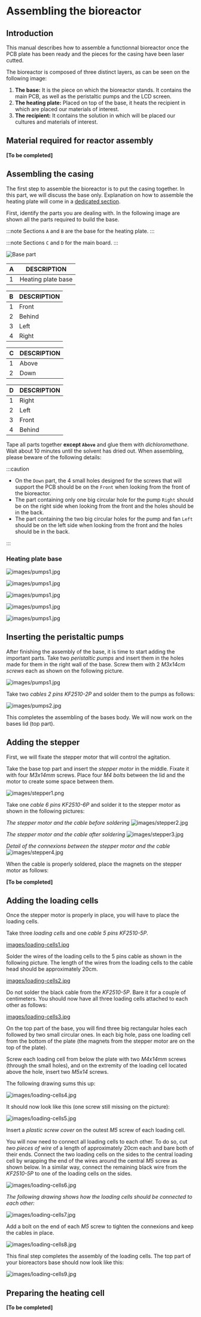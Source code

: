 # Assembling the bioreactor

## Introduction

This manual describes how to assemble a functionnal bioreactor once the PCB plate has been ready and the pieces for the casing have been laser cutted.

The bioreactor is composed of three distinct layers, as can be seen on the following image:

1. **The base:** It is the piece on which the bioreactor stands. It contains the main PCB, as well as the peristaltic pumps and the LCD screen.
2. **The heating plate:** Placed on top of the base, it heats the recipient in which are placed our materials of interest.
3. **The recipient:** It contains the solution in which will be placed our cultures and materials of interest.

## Material required for reactor assembly

**[To be completed]**

## Assembling the casing

The first step to assemble the bioreactor is to put the casing together. In this part, we will discuss the base only. Explanation on how to assemble the heating plate will come in a [dedicated section](#readying-the-heating-cell).

First, identify the parts you are dealing with. In the following image are shown all the parts required to build the base.

:::note
Sections `A` and `B` are the base for the heating plate.
:::

:::note
Sections `C` and `D` for the main board.
:::

![Base part](images/main_case.png)

| A   | DESCRIPTION        |
| :-- | ------------------ |
| 1   | Heating plate base |

| B   | DESCRIPTION |
| :-- | ----------- |
| 1   | Front       |
| 2   | Behind      |
| 3   | Left        |
| 4   | Right       |

| C   | DESCRIPTION |
| :-- | ----------- |
| 1   | Above       |
| 2   | Down        |

| D   | DESCRIPTION |
| :-- | ----------- |
| 1   | Right       |
| 2   | Left        |
| 3   | Front       |
| 4   | Behind      |

Tape all parts together **except `Above`** and glue them with _dichloromethane_. Wait about 10 minutes until the solvent has dried out. When assembling, please beware of the following details:

:::caution

- On the `Down` part, the 4 small holes designed for the screws that will support the PCB should be on the `Front` when looking from the front of the bioreactor.
- The part containing only one big circular hole for the pump `Right` should be on the right side when looking from the front and the holes should be in the back.
- The part containing the two big circular holes for the pump and fan `Left` should be on the left side when looking from the front and the holes should be in the back.

:::

### Heating plate base

![images/pumps1.jpg](images/1_heating_plate/1_DSC_0705.JPG)

![images/pumps1.jpg](images/1_heating_plate/2_DSC_0707.JPG)

![images/pumps1.jpg](images/1_heating_plate/3_DSC_0708.JPG)

![images/pumps1.jpg](images/1_heating_plate/4_DSC_0709.JPG)

![images/pumps1.jpg](images/1_heating_plate/5_DSC_0710.JPG)

## Inserting the peristaltic pumps

After finishing the assembly of the base, it is time to start adding the important parts. Take two _peristaltic pumps_ and insert them in the holes made for them in the right wall of the base.
Screw them with 2 _M3x14cm screws_ each as shown on the following picture.

![images/pumps1.jpg](images/pumps1.jpg)

Take two _cables 2 pins KF2510-2P_ and solder them to the pumps as follows:

![images/pumps2.jpg](images/pumps2.jpg)

This completes the assembling of the bases body. We will now work on the bases lid (top part).

## Adding the stepper

First, we will fixate the stepper motor that will control the agitation.

Take the base top part and insert the _stepper motor_ in the middle. Fixate it with four _M3x14mm_ screws. Place four _M4 bolts_ between the lid and the motor to create some space between them.

![images/stepper1.png](images/stepper1.png)

Take one _cable 6 pins KF2510-6P_ and solder it to the stepper motor as shown in the following pictures:

_The stepper motor and the cable before soldering_
![images/stepper2.jpg](images/stepper2.jpg)

_The stepper motor and the cable after soldering_
![images/stepper3.jpg](images/stepper3.jpg)

_Detail of the connexions between the stepper motor and the cable_
![images/stepper4.jpg](images/stepper4.jpg)

When the cable is properly soldered, place the magnets on the stepper motor as follows:

**[To be completed]**

## Adding the loading cells

Once the stepper motor is properly in place, you will have to place the loading cells.

Take three _loading cells_ and one _cable 5 pins KF2510-5P_.

[images/loading-cells1.jpg](images/loading-cells1.jpg)

Solder the wires of the loading cells to the 5 pins cable as shown in the following picture. The length of the wires from the loading cells to the cable head should be approximately 20cm.

[images/loading-cells2.jpg](images/loading-cells2.jpg)

Do not solder the black cable from the _KF2510-5P_. Bare it for a couple of centimeters. You should now have all three loading cells attached to each other as follows:

[images/loading-cells3.jpg](images/loading-cells3.jpg)

On the top part of the base, you will find three big rectangular holes each followed by two small circular ones. In each big hole, pass one loading cell from the bottom of the plate (the magnets from the stepper motor are on the top of the plate).

Screw each loading cell from below the plate with two _M4x14mm_ screws (through the small holes), and on the extremity of the loading cell located above the hole, insert two _M5x14_ screws.

The following drawing sums this up:

![images/loading-cells4.jpg](images/loading-cells4.jpg)

It should now look like this (one screw still missing on the picture):

![images/loading-cells5.jpg](images/loading-cells5.jpg)

Insert a _plastic screw cover_ on the outest _M5_ screw of each loading cell.

You will now need to connect all loading cells to each other. To do so, cut _two pieces of wire_ of a length of approximately 20cm each and bare both of their ends. Connect the two loading cells on the sides to the central loading cell by wrapping the end of the wires around the central _M5_ screw as shown below. In a similar way, connect the remaining black wire from the _KF2510-5P_ to one of the loading cells on the sides.

![images/loading-cells6.jpg](images/loading-cells6.jpg)

_The following drawing shows how the loading cells should be connected to each other:_

![images/loading-cells7.jpg](images/loading-cells7.jpg)

Add a bolt on the end of each _M5_ screw to tighten the connexions and keep the cables in place.

![images/loading-cells8.jpg](images/loading-cells8.jpg)

This final step completes the assembly of the loading cells. The top part of your bioreactors base should now look like this:

![images/loading-cells9.jpg](images/loading-cells9.jpg)

## Preparing the heating cell

**[To be completed]**
